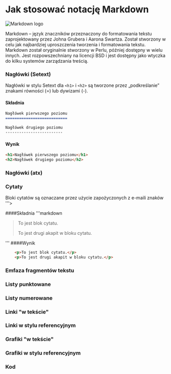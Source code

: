 # Jak stosować notację Markdown
![Markdown logo](https://upload.wikimedia.org/wikipedia/commons/thumb/4/48/Markdown-mark.svg/220px-Markdown-mark.svg.png)

Markdown – język znaczników przeznaczony do formatowania tekstu zaprojektowany przez Johna Grubera i Aarona Swartza. Został stworzony w celu jak najbardziej uproszczenia tworzenia i formatowania tekstu. Markdown został oryginalnie stworzony w Perlu, później dostępny w wielu innych. Jest rozpowszechniany na licencji BSD i jest dostępny jako wtyczka do kilku systemów zarządzania treścią.

### Nagłówki (Setext)
Nagłówki w stylu Setext dla `<h1>` i `<h2>` są tworzone przez „podkreślanie” znakami równości (=) lub dywizami (-).

#### Składnia
```markdown
Nagłówek pierwszego poziomu
===========================

Nagłówek drugiego poziomu
-------------------------
```

#### Wynik
```html
<h1>Nagłówek pierwszego poziomu</h1>
<h2>Nagłówek drugiego poziomu</h2>
```

### Nagłówki (atx)

### Cytaty
Bloki cytatów są oznaczane przez użycie zapożyczonych z e-maili znaków '''>

####Składnia
'''markdown
> To jest blok cytatu.
>
> To jest drugi akapit w bloku cytatu.
>
'''
####Wynik
```html
    <p>To jest blok cytatu.</p>
    <p>To jest drugi akapit w bloku cytatu.</p>
```


### Emfaza fragmentów tekstu <!---  -->

### Listy punktowane <!---  -->

### Listy numerowane <!---  -->

### Linki "w tekście" <!---  -->

### Linki w stylu referencyjnym <!---  -->

### Grafiki "w tekście" <!---  -->

### Grafiki w stylu referencyjnym <!---  -->

### Kod <!---  -->
